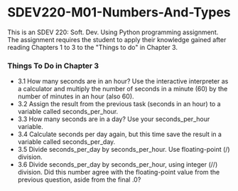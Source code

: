 # SDEV220-M01-Numbers-And-Types
This is an SDEV 220: Soft. Dev. Using Python programming assignment. The assignment requires the student to apply their knowledge gained after reading Chapters 1 to 3 to the "Things to do" in Chapter 3. 

### Things To Do in Chapter 3
- 3.1 How many seconds are in an hour? Use the interactive interpreter as a calculator and multiply the number of seconds in a minute (60) by the number of minutes in an hour (also 60).
- 3.2 Assign the result from the previous task (seconds in an hour) to a variable called seconds_per_hour.
- 3.3 How many seconds are in a day? Use your seconds_per_hour variable.
- 3.4 Calculate seconds per day again, but this time save the result in a variable called seconds_per_day.
- 3.5 Divide seconds_per_day by seconds_per_hour. Use floating-point (/) division.
- 3.6 Divide seconds_per_day by seconds_per_hour, using integer (//) division. Did this number agree with the floating-point value from the previous question, aside from the final .0?
